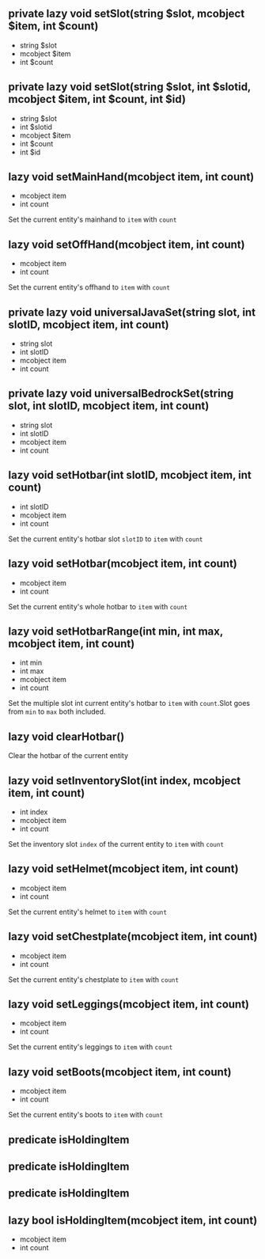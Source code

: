 ## private lazy void setSlot(string $slot, mcobject $item, int $count)
- string $slot
- mcobject $item
- int $count



## private lazy void setSlot(string $slot, int $slotid, mcobject $item, int $count, int $id)
- string $slot
- int $slotid
- mcobject $item
- int $count
- int $id



## lazy void setMainHand(mcobject item, int count)
- mcobject item
- int count

Set the current entity's mainhand to `item` with `count`

## lazy void setOffHand(mcobject item, int count)
- mcobject item
- int count

Set the current entity's offhand to `item` with `count`

## private lazy void universalJavaSet(string slot, int slotID, mcobject item, int count)
- string slot
- int slotID
- mcobject item
- int count



## private lazy void universalBedrockSet(string slot, int slotID, mcobject item, int count)
- string slot
- int slotID
- mcobject item
- int count



## lazy void setHotbar(int slotID, mcobject item, int count)
- int slotID
- mcobject item
- int count

Set the current entity's hotbar slot `slotID` to `item` with `count`

## lazy void setHotbar(mcobject item, int count)
- mcobject item
- int count

Set the current entity's whole hotbar to `item` with `count`

## lazy void setHotbarRange(int min, int max, mcobject item, int count)
- int min
- int max
- mcobject item
- int count

Set the multiple slot int current entity's hotbar to `item` with `count`.Slot goes from `min` to `max` both included.

## lazy void clearHotbar()
Clear the hotbar of the current entity

## lazy void setInventorySlot(int index, mcobject item, int count)
- int index
- mcobject item
- int count

Set the inventory slot `index` of the current entity to `item` with `count`

## lazy void setHelmet(mcobject item, int count)
- mcobject item
- int count

Set the current entity's helmet to `item` with `count`

## lazy void setChestplate(mcobject item, int count)
- mcobject item
- int count

Set the current entity's chestplate to `item` with `count`

## lazy void setLeggings(mcobject item, int count)
- mcobject item
- int count

Set the current entity's leggings to `item` with `count`

## lazy void setBoots(mcobject item, int count)
- mcobject item
- int count

Set the current entity's boots to `item` with `count`

## predicate isHoldingItem


## predicate isHoldingItem


## predicate isHoldingItem


## lazy bool isHoldingItem(mcobject item, int count)
- mcobject item
- int count





